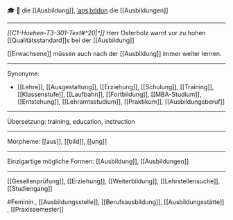 🎓 🔴 die [[Ausbildung]], [ˈaʊ̯sˌbɪldʊŋ](https://youglish.com/pronounce/Ausbildung/german)
die [[Ausbildungen]]

---

_[[C1-Hoehen-T3-301-Text#^20|^]]_ Herr Osterholz warnt vor zu hohen [[Qualitätsstandard]]s bei der [[Ausbildung]]

[[Erwachsene]] müssen auch nach der [[Ausbildung]] immer weiter lernen.

---

Synonyme:

- [[Lehre]], [[Ausgestaltung]], [[Erziehung]], [[Schulung]], [[Training]], [[Klassenstufe]], [[Laufbahn]], [[Fortbildung]], [[MBA-Studium]], [[Entstehung]], [[Lehramtsstudium]], [[Praktikum]], [[Ausbildungsberuf]]

---

Übersetzung: training, education, instruction

---

Morpheme:
[[aus]], [[bild]], [[ung]]

---

Einzigartige mögliche Formen: [[Ausbildung]], [[Ausbildungen]]

---

[[Gesellenprüfung]], [[Erzie­hung]], [[Weiterbildung]], [[Lehrstellensuche]], [[Studiengang]]

#Feminin , [[Ausbildungsstelle]], [[Berufsausbildung]], [[Ausbildungsstätte]]
, [[Praxissemester]]